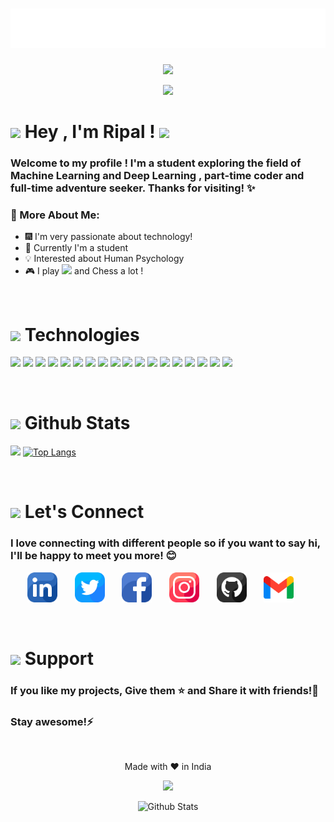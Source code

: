 <h1 align="center">
  <img src="https://github.com/ripalnakiya/ripalnakiya/blob/main/Images/name.svg" alt="Ripal Nakiya" />
</h1>

<p align="center">
<img src="https://media.giphy.com/media/M9gbBd9nbDrOTu1Mqx/giphy.gif" width="230">
</p>

<p align="center">
<img src="https://readme-typing-svg.herokuapp.com?font=Sigmar&duration=4000&pause=1000&color=08D9D6&center=true&vCenter=true&width=435&lines=MERN+Stack+Development+%F0%9F%95%B8%EF%B8%8F;Machine+Learning+%F0%9F%A4%96;Love+C%2B%2B+and+Coffee+%E2%98%95">
</p>
  
<h1>
  <img src="https://media.giphy.com/media/hvRJCLFzcasrR4ia7z/giphy.gif" width="32">
  Hey , I'm Ripal ! 
  <img src="https://media.giphy.com/media/12oufCB0MyZ1Go/giphy.gif" width="50">
</h1>

<h3>
  Welcome to my profile ! I'm a student exploring the field of Machine Learning and Deep Learning , part-time coder and full-time adventure seeker. Thanks for visiting! ✨
</h3>

### 🚀 More About Me:
- 🎆 I'm very passionate about technology!
- 🎯 Currently I'm a student
- 💡 Interested about Human Psychology
- 🎮 I play <img src="https://img.shields.io/badge/Counter_Strike-000000?style=for-the-badge&logo=counter-strike&logoColor=white" /> and Chess a lot !

<br>

<h1>
<img src="https://media.giphy.com/media/kDwMzy7iCHqLhvNj5D/giphy.gif" width="48">
  Technologies
</h1>

<p>
  <img src="https://img.shields.io/badge/C-00599C?style=for-the-badge&logo=c&logoColor=white" />
  <img src="https://img.shields.io/badge/C%2B%2B-00599C?style=for-the-badge&logo=c%2B%2B&logoColor=white" />
  <img src="https://img.shields.io/badge/Python-FFD43B?style=for-the-badge&logo=python&logoColor=blue" />
  <img src="https://img.shields.io/badge/Java-00ADD8?style=for-the-badge&logo=java&logoColor=white" />
  
  <img src="https://img.shields.io/badge/HTML5-E34F26?style=for-the-badge&logo=html5&logoColor=white" />
  <img src="https://img.shields.io/badge/CSS3-1572B6?style=for-the-badge&logo=css3&logoColor=white" />
  <img src="https://img.shields.io/badge/Bootstrap-563D7C?style=for-the-badge&logo=bootstrap&logoColor=white" />
  <img src="https://img.shields.io/badge/Figma-F24E1E?style=for-the-badge&logo=figma&logoColor=white" />
  <img src="https://img.shields.io/badge/JavaScript-323330?style=for-the-badge&logo=javascript&logoColor=F7DF1E" />
  <img src="https://img.shields.io/badge/Node.js-339933?style=for-the-badge&logo=nodedotjs&logoColor=white" />
  <img src="https://img.shields.io/badge/Express.js-000000?style=for-the-badge&logo=express&logoColor=white" />
  <img src="https://img.shields.io/badge/React-20232A?style=for-the-badge&logo=react&logoColor=61DAFB" />
  <img src="https://img.shields.io/badge/MongoDB-4EA94B?style=for-the-badge&logo=mongodb&logoColor=white" />
  <img src="https://img.shields.io/badge/Postman-FF6C37?style=for-the-badge&logo=Postman&logoColor=white" />
  
  <img src="https://img.shields.io/badge/conda-342B029.svg?&style=for-the-badge&logo=anaconda&logoColor=white" />
  <img src="https://img.shields.io/badge/OpenCV-27338e?style=for-the-badge&logo=OpenCV&logoColor=white" />
  
  <img src="https://img.shields.io/badge/.NET-512BD4?style=for-the-badge&logo=dotnet&logoColor=white" />
  <img src="https://img.shields.io/badge/C%23-239120?style=for-the-badge&logo=c-sharp&logoColor=white" />
<!--   <img src="" /> -->
</p>

<br>

<h1>
<img src="https://media.giphy.com/media/I9vZ4cFaR4b2cq9G39/giphy.gif" width="48">
  Github Stats
</h1>

<a><img src="https://github-readme-stats.vercel.app/api?username=ripalnakiya&show_icons=true&hide=issues&rank_icon=github"> </a>
[![Top Langs](https://github-readme-stats.vercel.app/api/top-langs/?username=ripalnakiya&layout=donut)](https://github.com/ripalnakiya/github-readme-stats)
<!-- <img src="https://github-readme-stats.vercel.app/api/pin/?username=ripalnakiya&repo=github-readme-stats"> -->

<br>

<h1> <img src="https://media.giphy.com/media/LnQjpWaON8nhr21vNW/giphy.gif" width="64"> Let's Connect </h1>
<h3>I love connecting with different people so if you want to say hi, I'll be happy to meet you more! 😊</h3>
 
<!-- Social icons section -->
<p align="center">
  <a href="https://www.linkedin.com/in/ripal-nakiya-0a96a4203/"><img width="48px" alt="LinkedIN" title="LinkedIN" src="./Images/SocialMedia/linkedin.png"></a>
  &#8287;&#8287;&#8287;&#8287;&#8287;
  <a href="https://twitter.com/RipalNakiya"><img width="48px" alt="Twitter" title="Twitter" src="./Images/SocialMedia/twitter.png"></a>
  &#8287;&#8287;&#8287;&#8287;&#8287;
  <a href="https://facebook.com/ripalnakiya"><img width="48px" alt="Facebook" title="Facebook" src="./Images/SocialMedia/facebook.png"></a>
  &#8287;&#8287;&#8287;&#8287;&#8287;
  <a href="https://www.instagram.com/jets_5645/?hl=en"><img  width="48px" alt="Instagram" title="Instagram" src="./Images/SocialMedia/instagram.png"></a>
  &#8287;&#8287;&#8287;&#8287;&#8287;
  <a href="https://github.com/ripalnakiya"><img width="48px" alt="Github" title="Github" src="./Images/SocialMedia/github.png"></a>
  &#8287;&#8287;&#8287;&#8287;&#8287;
  <a href="mailto:ripalvnakiya5645@gmail.com"><img width="48px" alt="Gmail" title="Gmail" src="./Images/SocialMedia/gmail.png"></a>
  &#8287;&#8287;&#8287;&#8287;&#8287;
</p>

<br>

<h1>
  <img src="https://media.giphy.com/media/IgXrlyDjAZVJyEcP6f/giphy.gif" width="48">
  Support
</h1>

<h3>If you like my projects, Give them ⭐ and Share it with friends!💙 </h3>
<h3>Stay awesome!⚡️</h3>
 
 <br>
 
<p align="center"> Made with ❤️ in India </p>

<p align="center">
  <img src="https://profile-counter.glitch.me/ripalnakiya/count.svg">
</p>
  
<p align="center">
        <img src="https://raw.githubusercontent.com/bornmay/bornmay/Update/svg/Bottom.svg" alt="Github Stats" />
</p>


